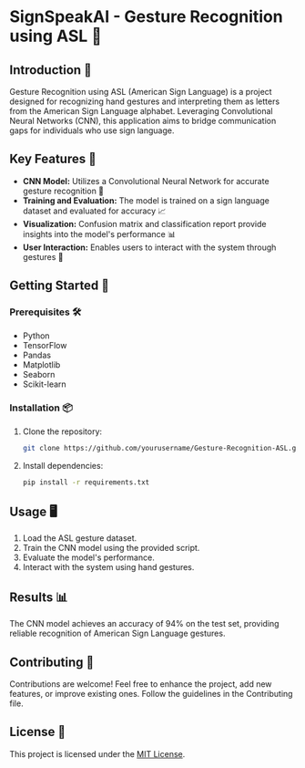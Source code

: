 # SignSpeakAI - Gesture Recognition using ASL 👐

## Introduction 🚀

Gesture Recognition using ASL (American Sign Language) is a project designed for recognizing hand gestures and interpreting them as letters from the American Sign Language alphabet. Leveraging Convolutional Neural Networks (CNN), this application aims to bridge communication gaps for individuals who use sign language.

## Key Features 🌟

- **CNN Model:** Utilizes a Convolutional Neural Network for accurate gesture recognition 🧠
- **Training and Evaluation:** The model is trained on a sign language dataset and evaluated for accuracy 📈
- **Visualization:** Confusion matrix and classification report provide insights into the model's performance 📊
- **User Interaction:** Enables users to interact with the system through gestures 🤖


## Getting Started 🏁

### Prerequisites 🛠️

- Python
- TensorFlow
- Pandas
- Matplotlib
- Seaborn
- Scikit-learn

### Installation 📦

1. Clone the repository:

   ```bash
   git clone https://github.com/yourusername/Gesture-Recognition-ASL.git
   ```

2. Install dependencies:

   ```bash
   pip install -r requirements.txt
   ```

## Usage 🖥️

1. Load the ASL gesture dataset.
2. Train the CNN model using the provided script.
3. Evaluate the model's performance.
4. Interact with the system using hand gestures.

## Results 📊

The CNN model achieves an accuracy of 94% on the test set, providing reliable recognition of American Sign Language gestures.

## Contributing 🤝

Contributions are welcome! Feel free to enhance the project, add new features, or improve existing ones. Follow the guidelines in the Contributing file.

## License 📄

This project is licensed under the [MIT License](https://github.com/charvijain12/SignSpeakAI/blob/main/LICENSE).
